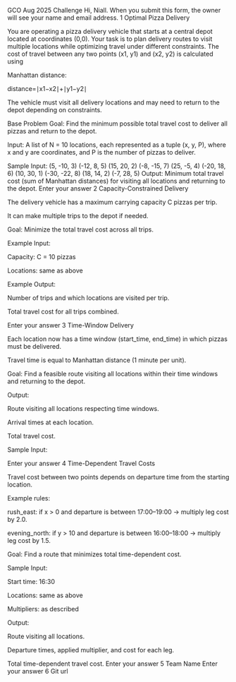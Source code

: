 

GCO Aug 2025 Challenge
Hi, Niall. When you submit this form, the owner will see your name and email address.
1
Optimal Pizza Delivery 

You are operating a pizza delivery vehicle that starts at a central depot located at coordinates (0,0). Your task is to plan delivery routes to visit multiple locations while optimizing travel under different constraints. The cost of travel between any two points (x1, y1) and (x2, y2) is calculated using 

Manhattan distance:

distance=∣x1−x2∣+∣y1−y2∣ 

The vehicle must visit all delivery locations and may need to return to the depot depending on constraints. 

Base Problem Goal: 
Find the minimum possible total travel cost to deliver all pizzas and return to the depot. 

Input: A list of N = 10 locations, each represented as a tuple (x, y, P), where x and y are coordinates, and P is the number of pizzas to deliver. 

Sample Input: (5, -10, 3) (-12, 8, 5) (15, 20, 2) (-8, -15, 7) (25, -5, 4) (-20, 18, 6) (10, 30, 1) (-30, -22, 8) (18, 14, 2) (-7, 28, 5)
Output: Minimum total travel cost (sum of Manhattan distances) for visiting all locations and returning to the depot.
Enter your answer
2
Capacity-Constrained Delivery 
 
 The delivery vehicle has a maximum carrying capacity C pizzas per trip. 
 
 It can make multiple trips to the depot if needed. 
 
 Goal: Minimize the total travel cost across all trips. 
 
 Example Input: 
 
 Capacity: C = 10 pizzas 
 
 Locations: same as above 
 
 Example Output: 
 
 Number of trips and which locations are visited per trip. 
 
 Total travel cost for all trips combined. 
 
Enter your answer
3
 Time-Window Delivery 
 
 Each location now has a time window (start_time, end_time) in which pizzas must be delivered. 
 
 Travel time is equal to Manhattan distance (1 minute per unit). 
 
 Goal: Find a feasible route visiting all locations within their time windows and returning to the depot.

Output: 
 
 Route visiting all locations respecting time windows. 
 
 Arrival times at each location. 
 
 Total travel cost.

Sample Input:


Enter your answer
4
Time-Dependent Travel Costs 
 
 Travel cost between two points depends on departure time from the starting location. 
 
 Example rules: 
 
 rush_east: if x > 0 and departure is between 17:00–19:00 → multiply leg cost by 2.0. 
 
 evening_north: if y > 10 and departure is between 16:00–18:00 → multiply leg cost by 1.5. 
 
 
 
 Goal: Find a route that minimizes total time-dependent cost. 
 
 Sample Input: 
 
 Start time: 16:30 
 
 Locations: same as above 
 
 Multipliers: as described 
 
 Output: 
 
 Route visiting all locations. 
 
 Departure times, applied multiplier, and cost for each leg. 
 
 Total time-dependent travel cost.
Enter your answer
5
Team Name
Enter your answer
6
Git url

